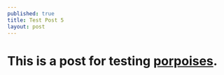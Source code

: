 ```yaml
---
published: true
title: Test Post 5
layout: post
---
```


# This is a post for testing [porpoises](http://en.wikipedia.org/wiki/Porpoise).
